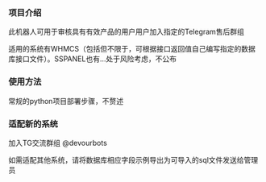 ### 项目介绍
此机器人可用于审核具有有效产品的用户用户加入指定的Telegram售后群组

适用的系统有WHMCS（包括但不限于，可根据接口返回值自己编写指定的数据库接口文件）。SSPANEL也有...处于风险考虑，不公布

### 使用方法

常规的python项目部署步骤，不赘述

### 适配新的系统

加入TG交流群组 @devourbots

如需适配其他系统，请将数据库相应字段示例导出为可导入的sql文件发送给管理员